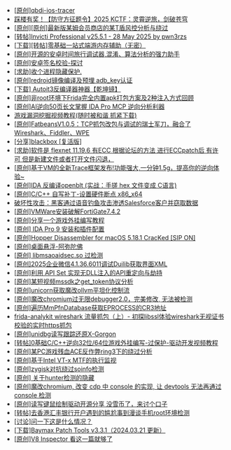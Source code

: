 + [[原创]qbdi-ios-tracer](https://bbs.kanxue.com/thread-287137.htm)
+ [踩楼有奖！【防守方征题令】2025 KCTF：灵霄逆旅，剑破苍穹](https://bbs.kanxue.com/thread-286311.htm)
+ [[原创][原创]最新版某姆会员商店的某T盾风控分析与绕过](https://bbs.kanxue.com/thread-286243.htm)
+ [[转帖]Invicti Professional v25.5.1 - 28 May 2025 by pwn3rzs](https://bbs.kanxue.com/thread-287141.htm)
+ [[下载][转帖]零基础一站式端游内存辅助（无密）](https://bbs.kanxue.com/thread-287049.htm)
+ [[原创]开源的安卓时间旅行调试器,混淆、算法分析的强力助手](https://bbs.kanxue.com/thread-286457.htm)
+ [[原创]安卓签名校验-探讨](https://bbs.kanxue.com/thread-285647.htm)
+ [[求助]收个进程隐藏保护.](https://bbs.kanxue.com/thread-287140.htm)
+ [[原创]redroid镜像编译及预埋 adb_key认证](https://bbs.kanxue.com/thread-287127.htm)
+ [[下载] Autoit3反编译器神器【乾坤镜】](https://bbs.kanxue.com/thread-276814.htm)
+ [[原创]非root环境下Frida完全内置apk打包方案及2种注入方式回顾](https://bbs.kanxue.com/thread-284482.htm)
+ [[原创]AI逆向50页长文掌握 IDA Pro MCP 逆向分析利器](https://bbs.kanxue.com/thread-286813.htm)
+ [游戏漏洞挖掘视频教程(随时被和谐 抓紧下载)](https://bbs.kanxue.com/thread-287142.htm)
+ [[原创]FatbeansV1.0.5：TCP抓包改包与调试的瑞士军刀，融合了Wireshark、Fiddler、WPE](https://bbs.kanxue.com/thread-284571.htm)
+ [[分享]blackbox [复活版]](https://bbs.kanxue.com/thread-286308.htm)
+ [[求助]软件是 flexnet 11.19.6 有ECC 根据论坛的方法 进行ECCpatch后 有许可 但是新建文件或者打开文件闪退，](https://bbs.kanxue.com/thread-284416.htm)
+ [[原创]基于VM的全新Trace框架发布!功能强大,一分钟1.5g，提高你的逆向体验~](https://bbs.kanxue.com/thread-285471.htm)
+ [[原创]IDA 反编译openblt (实战：手搓 hex 文件变成 C语言)](https://bbs.kanxue.com/thread-285731.htm)
+ [[原创]C/C++ 自写补丁-设置硬件断点 x86_x64](https://bbs.kanxue.com/thread-283839.htm)
+ [破坏性攻击：黑客通过语音钓鱼攻击渗透Salesforce客户并窃取数据](https://bbs.kanxue.com/thread-287144.htm)
+ [[原创]VMWare安装破解FortiGate7.4.2](https://bbs.kanxue.com/thread-284794.htm)
+ [[原创]分享一个游戏外挂编写教程](https://bbs.kanxue.com/thread-286912.htm)
+ [[原创] IDA Pro 9 安装和插件配置](https://bbs.kanxue.com/thread-285604.htm)
+ [[原创]Hopper Disassembler for macOS 5.18.1 CracKed [SIP ON]](https://bbs.kanxue.com/thread-286687.htm)
+ [[原创]桌面悬浮-阿弥陀佛](https://bbs.kanxue.com/thread-287083.htm)
+ [[原创] libmsaoaidsec.so 过检测](https://bbs.kanxue.com/thread-287058.htm)
+ [[原创]2025企业微信4.1.36.6011调试Duilib获取界面XML](https://bbs.kanxue.com/thread-286450.htm)
+ [[原创]利用 API Set 实现无DLL注入的API重定向与劫持](https://bbs.kanxue.com/thread-286823.htm)
+ [[原创]某短视频mssdk之get_token协议分析](https://bbs.kanxue.com/thread-287008.htm)
+ [[原创]unicorn获取魔改ollvm平坦化控制流](https://bbs.kanxue.com/thread-286992.htm)
+ [[原创]魔改chromium过无限debugger2.0，完美修改, 无法被检测](https://bbs.kanxue.com/thread-287121.htm)
+ [[原创]遍历MmPfnDatabase获取EPROCESS的CR3地址](https://bbs.kanxue.com/thread-286598.htm)
+ [frida-analykit   wireshark 流量抓包（上）- 初探libssl体验wireshark无视证书校验的实时https抓包](https://bbs.kanxue.com/thread-286510.htm)
+ [[原创]unidbg读写跟踪还原X-Gorgon](https://bbs.kanxue.com/thread-285586.htm)
+ [[转帖]0基础C/C++逆向32位/64位游戏外挂编写-过保护-驱动开发视频教程](https://bbs.kanxue.com/thread-286955.htm)
+ [[原创]某PC游戏残血ACE反作弊ring3下的绕过分析](https://bbs.kanxue.com/thread-284667.htm)
+ [[原创]基于Intel VT-x MTF的执行监视](https://bbs.kanxue.com/thread-287146.htm)
+ [[原创]zygisk对抗绕过soinfo检测](https://bbs.kanxue.com/thread-286980.htm)
+ [[原创] 关于hunter检测的隐藏](https://bbs.kanxue.com/thread-286674.htm)
+ [[原创]魔改chromium, 改变 cdp 中 console 的实现, 让 devtools 无法再通过 console 检测](https://bbs.kanxue.com/thread-287148.htm)
+ [[原创]读写键鼠绘制驱动开源分享 没雪币了，来讨个口子](https://bbs.kanxue.com/thread-286756.htm)
+ [[转帖]去香港汇丰银行开户遇到的尴尬事到漫谈手机root环境检测](https://bbs.kanxue.com/thread-285754.htm)
+ [[讨论]问一下这是什么情况？](https://bbs.kanxue.com/thread-287149.htm)
+ [[下载]Baymax Patch Tools v3.3.1（2024.03.21 更新）](https://bbs.kanxue.com/thread-281068.htm)
+ [[原创]V8 Inspector 看这一篇就够了](https://bbs.kanxue.com/thread-287147.htm)
